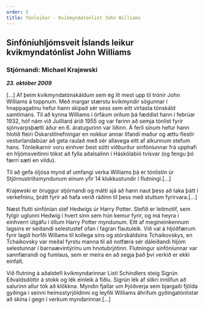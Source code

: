 ```yaml
---
order: 5
title: Tónleikar - Kvikmyndatónlist John Williams
---
```


## Sinfóníuhljómsveit Íslands leikur kvikmyndatónlist John Williams
### Stjórnandi: Michael Krajewski

***23. október 2009***

[...] Af þeim kvikmyndatónskáldum sem ég lít mest upp til trónir John Williams á toppnum. Með margar stærstu kvikmyndir sögunnar í hnappagatinu hefur hann skipað sér sess sem eitt virtasta tónskáld samtímans. Til að kynna Williams í örfáum orðum þá fæddist hann í febrúar 1932, hóf nám við Juilliard árið 1955 og var farinn að semja tónlist fyrir sjónvarpsþætti áður en 6. áratugurinn var liðinn. Á ferli sínum hefur hann hlotið fleiri Óskarstilnefningar en nokkur annar lifandi maður og ættu flestir vesturlandabúar að geta raulað með sér allavega eitt af alkunnum stefum hans. Tónleikarnir voru einhver best sótti viðburður sinfóníunnar frá upphafi en hljómsveitinni tókst að fylla aðalsalinn í Háskólabíó tvisvar (og fengu þó færri sæti en vildu).

Til að gefa óljósa mynd af umfangi verka Williams þá er tónlistin úr Stjörnustríðsmyndunum einum yfir 14 klukkustundir í flutningi.[...]

Krajewski er öruggur stjórnandi og mátti sjá að hann naut þess að taka þátt í verkefninu, þrátt fyrir að hafa verið ráðinn til þess með stuttum fyrirvara.[...]

Næst flutti sinfónían stef Hedwigs úr Harry Potter. Stefið er leitmotif, sem fylgir uglunni Hedwig í hvert sinn sem hún kemur fyrir, og má heyra í einhverri útgáfu í öllum Harry Potter myndunum. Eitt af megineinkennum lagsins er seiðandi selestustef ofan í fagran flautuleik. Við val á hljóðfærum fyrir lagið horfði Willams til kollega síns og stórskáldsins Tchaikovskys, en Tchaikovsky var meðal fyrstu manna til að notfæra sér dáleiðandi hljóm selestunnar í barnaævintýrinu um hnotubrjótinn. Flutningur sinfóníunnar var sannfærandi og fumlaus, sem er meira en að segja það því verkið er ekki einfalt.

Við flutning á aðalstefi kvikmyndarinnar Listi Schindlers steig Sigrún Eðvaldsdóttir á stokk og lék einleik á fiðlu. Sigrún lék af slíkri innlifun að salurinn allur tók að klökkna. Myndin fjallar um Þjóðverja sem bjargaði fjölda gyðinga í seinni heimsstyrjöldinni og leyfði Williams áhrifum gyðingatónlistar að skína í gegn í verkum myndarinnar.[...]
